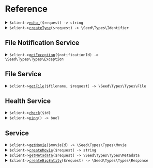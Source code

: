 # Reference
<details><summary><code>$client-><a href="/Seed/ClientClient.php">echo_</a>($request) -> string</code></summary>
<dl>
<dd>

#### 🔌 Usage

<dl>
<dd>

<dl>
<dd>

```php
$client->echo_(
    $request,
);
```
</dd>
</dl>
</dd>
</dl>

#### ⚙️ Parameters

<dl>
<dd>

<dl>
<dd>

**$request:** `string` 
    
</dd>
</dl>
</dd>
</dl>


</dd>
</dl>
</details>

<details><summary><code>$client-><a href="/Seed/ClientClient.php">createType</a>($request) -> \Seed\Types\Identifier</code></summary>
<dl>
<dd>

#### 🔌 Usage

<dl>
<dd>

<dl>
<dd>

```php
$client->createType(
    $request,
);
```
</dd>
</dl>
</dd>
</dl>

#### ⚙️ Parameters

<dl>
<dd>

<dl>
<dd>

**$request:** `union` 
    
</dd>
</dl>
</dd>
</dl>


</dd>
</dl>
</details>

## File Notification Service
<details><summary><code>$client-><a href="/Seed/File/Notification/Service/ServiceClient.php">getException</a>($notificationId) -> \Seed\Types\Types\Exception</code></summary>
<dl>
<dd>

#### 🔌 Usage

<dl>
<dd>

<dl>
<dd>

```php
$client->file->notification->service->getException(
    notificationId: $notificationId,
);
```
</dd>
</dl>
</dd>
</dl>

#### ⚙️ Parameters

<dl>
<dd>

<dl>
<dd>

**$notificationId:** `string` 
    
</dd>
</dl>
</dd>
</dl>


</dd>
</dl>
</details>

## File Service
<details><summary><code>$client-><a href="/Seed/File/Service/ServiceClient.php">getFile</a>($filename, $request) -> \Seed\Types\Types\File</code></summary>
<dl>
<dd>

#### 📝 Description

<dl>
<dd>

<dl>
<dd>

This endpoint returns a file by its name.
</dd>
</dl>
</dd>
</dl>

#### 🔌 Usage

<dl>
<dd>

<dl>
<dd>

```php
$client->file->service->getFile(
    filename: $filename,
    $request,
);
```
</dd>
</dl>
</dd>
</dl>

#### ⚙️ Parameters

<dl>
<dd>

<dl>
<dd>

**$filename:** `string` — This is a filename
    
</dd>
</dl>

<dl>
<dd>

**$request:** `\Seed\File\Service\Requests\GetFileRequest` 
    
</dd>
</dl>
</dd>
</dl>


</dd>
</dl>
</details>

## Health Service
<details><summary><code>$client-><a href="/Seed/Health/Service/ServiceClient.php">check</a>($id)</code></summary>
<dl>
<dd>

#### 📝 Description

<dl>
<dd>

<dl>
<dd>

This endpoint checks the health of a resource.
</dd>
</dl>
</dd>
</dl>

#### 🔌 Usage

<dl>
<dd>

<dl>
<dd>

```php
$client->health->service->check(
    id: $id,
);
```
</dd>
</dl>
</dd>
</dl>

#### ⚙️ Parameters

<dl>
<dd>

<dl>
<dd>

**$id:** `string` — The id to check
    
</dd>
</dl>
</dd>
</dl>


</dd>
</dl>
</details>

<details><summary><code>$client-><a href="/Seed/Health/Service/ServiceClient.php">ping</a>() -> bool</code></summary>
<dl>
<dd>

#### 📝 Description

<dl>
<dd>

<dl>
<dd>

This endpoint checks the health of the service.
</dd>
</dl>
</dd>
</dl>

#### 🔌 Usage

<dl>
<dd>

<dl>
<dd>

```php
$client->health->service->ping();
```
</dd>
</dl>
</dd>
</dl>


</dd>
</dl>
</details>

## Service
<details><summary><code>$client-><a href="/Seed/Service/ServiceClient.php">getMovie</a>($movieId) -> \Seed\Types\Types\Movie</code></summary>
<dl>
<dd>

#### 🔌 Usage

<dl>
<dd>

<dl>
<dd>

```php
$client->service->getMovie(
    movieId: $movieId,
);
```
</dd>
</dl>
</dd>
</dl>

#### ⚙️ Parameters

<dl>
<dd>

<dl>
<dd>

**$movieId:** `string` 
    
</dd>
</dl>
</dd>
</dl>


</dd>
</dl>
</details>

<details><summary><code>$client-><a href="/Seed/Service/ServiceClient.php">createMovie</a>($request) -> string</code></summary>
<dl>
<dd>

#### 🔌 Usage

<dl>
<dd>

<dl>
<dd>

```php
$client->service->createMovie(
    $request,
);
```
</dd>
</dl>
</dd>
</dl>

#### ⚙️ Parameters

<dl>
<dd>

<dl>
<dd>

**$request:** `\Seed\Types\Types\Movie` 
    
</dd>
</dl>
</dd>
</dl>


</dd>
</dl>
</details>

<details><summary><code>$client-><a href="/Seed/Service/ServiceClient.php">getMetadata</a>($request) -> \Seed\Types\Types\Metadata</code></summary>
<dl>
<dd>

#### 🔌 Usage

<dl>
<dd>

<dl>
<dd>

```php
$client->service->getMetadata(
    $request,
);
```
</dd>
</dl>
</dd>
</dl>

#### ⚙️ Parameters

<dl>
<dd>

<dl>
<dd>

**$request:** `\Seed\Service\Requests\GetMetadataRequest` 
    
</dd>
</dl>
</dd>
</dl>


</dd>
</dl>
</details>

<details><summary><code>$client-><a href="/Seed/Service/ServiceClient.php">createBigEntity</a>($request) -> \Seed\Types\Types\Response</code></summary>
<dl>
<dd>

#### 🔌 Usage

<dl>
<dd>

<dl>
<dd>

```php
$client->service->createBigEntity(
    $request,
);
```
</dd>
</dl>
</dd>
</dl>

#### ⚙️ Parameters

<dl>
<dd>

<dl>
<dd>

**$request:** `\Seed\Types\Types\BigEntity` 
    
</dd>
</dl>
</dd>
</dl>


</dd>
</dl>
</details>
